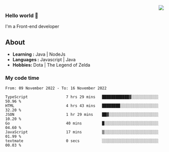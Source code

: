 <img align='right' src="https://github-readme-stats.vercel.app/api?username=jumodada&show_icons=true&theme=vue">

### Hello world 👋

I'm a Front-end developer 
    
## About
-  **Learning :** Java | NodeJs
-  **Languages :** Javascript | Java
-  **Hobbies:** Dota | The Legend of Zelda

### My code time

<!--START_SECTION:waka-->

```text
From: 09 November 2022 - To: 16 November 2022

TypeScript                 7 hrs 29 mins   ████████████▓░░░░░░░░░░░░   50.96 %
HTML                       4 hrs 43 mins   ████████░░░░░░░░░░░░░░░░░   32.20 %
JSON                       1 hr 29 mins    ██▓░░░░░░░░░░░░░░░░░░░░░░   10.20 %
Go                         40 mins         █░░░░░░░░░░░░░░░░░░░░░░░░   04.60 %
JavaScript                 17 mins         ▒░░░░░░░░░░░░░░░░░░░░░░░░   01.99 %
textmate                   0 secs          ░░░░░░░░░░░░░░░░░░░░░░░░░   00.03 %
```

<!--END_SECTION:waka-->
